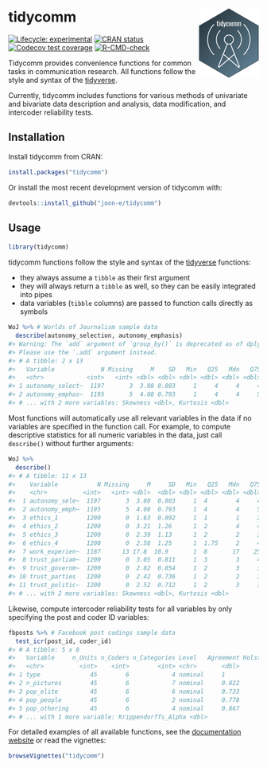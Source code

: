 
<!-- README.md is generated from README.Rmd. Please edit that file -->

# tidycomm <img src='man/figures/logo.png' align="right" height="138.5" />

<!-- badges: start -->

[![Lifecycle:
experimental](https://img.shields.io/badge/lifecycle-experimental-orange.svg)](https://www.tidyverse.org/lifecycle/#experimental)
[![CRAN
status](https://www.r-pkg.org/badges/version/tidycomm)](https://CRAN.R-project.org/package=tidycomm)
[![Codecov test
coverage](https://codecov.io/gh/joon-e/tidycomm/branch/master/graph/badge.svg)](https://codecov.io/gh/joon-e/tidycomm?branch=master)
[![R-CMD-check](https://github.com/joon-e/tidycomm/workflows/R-CMD-check/badge.svg)](https://github.com/joon-e/tidycomm/actions)
<!-- badges: end -->

Tidycomm provides convenience functions for common tasks in
communication research. All functions follow the style and syntax of the
[tidyverse](https://www.tidyverse.org/).

Currently, tidycomm includes functions for various methods of univariate
and bivariate data description and analysis, data modification, and
intercoder reliability tests.

## Installation

Install tidycomm from CRAN:

``` r
install.packages("tidycomm")
```

Or install the most recent development version of tidycomm with:

``` r
devtools::install_github("joon-e/tidycomm")
```

## Usage

``` r
library(tidycomm)
```

tidycomm functions follow the style and syntax of the
[tidyverse](https://www.tidyverse.org/) functions:

-   they always assume a `tibble` as their first argument
-   they will always return a `tibble` as well, so they can be easily
    integrated into pipes
-   data variables (`tibble` columns) are passed to function calls
    directly as symbols

``` r
WoJ %>% # Worlds of Journalism sample data
  describe(autonomy_selection, autonomy_emphasis)
#> Warning: The `add` argument of `group_by()` is deprecated as of dplyr 1.0.0.
#> Please use the `.add` argument instead.
#> # A tibble: 2 x 13
#>   Variable             N Missing     M    SD   Min   Q25   Mdn   Q75   Max Range
#>   <chr>            <int>   <int> <dbl> <dbl> <dbl> <dbl> <dbl> <dbl> <dbl> <dbl>
#> 1 autonomy_select~  1197       3  3.88 0.803     1     4     4     4     5     4
#> 2 autonomy_emphas~  1195       5  4.08 0.793     1     4     4     5     5     4
#> # ... with 2 more variables: Skewness <dbl>, Kurtosis <dbl>
```

Most functions will automatically use all relevant variables in the data
if no variables are specified in the function call. For example, to
compute descriptive statistics for all numeric variables in the data,
just call `describe()` without further arguments:

``` r
WoJ %>% 
  describe()
#> # A tibble: 11 x 13
#>    Variable           N Missing     M     SD   Min   Q25   Mdn   Q75   Max Range
#>    <chr>          <int>   <int> <dbl>  <dbl> <dbl> <dbl> <dbl> <dbl> <dbl> <dbl>
#>  1 autonomy_sele~  1197       3  3.88  0.803     1  4        4     4     5     4
#>  2 autonomy_emph~  1195       5  4.08  0.793     1  4        4     5     5     4
#>  3 ethics_1        1200       0  1.63  0.892     1  1        1     2     5     4
#>  4 ethics_2        1200       0  3.21  1.26      1  2        4     4     5     4
#>  5 ethics_3        1200       0  2.39  1.13      1  2        2     3     5     4
#>  6 ethics_4        1200       0  2.58  1.25      1  1.75     2     4     5     4
#>  7 work_experien~  1187      13 17.8  10.9       1  8       17    25    53    52
#>  8 trust_parliam~  1200       0  3.05  0.811     1  3        3     4     5     4
#>  9 trust_governm~  1200       0  2.82  0.854     1  2        3     3     5     4
#> 10 trust_parties   1200       0  2.42  0.736     1  2        2     3     4     3
#> 11 trust_politic~  1200       0  2.52  0.712     1  2        3     3     4     3
#> # ... with 2 more variables: Skewness <dbl>, Kurtosis <dbl>
```

Likewise, compute intercoder reliability tests for all variables by only
specifying the post and coder ID variables:

``` r
fbposts %>% # Facebook post codings sample data
  test_icr(post_id, coder_id)
#> # A tibble: 5 x 8
#>   Variable     n_Units n_Coders n_Categories Level   Agreement Holstis_CR
#>   <chr>          <int>    <int>        <int> <chr>       <dbl>      <dbl>
#> 1 type              45        6            4 nominal     1          1    
#> 2 n_pictures        45        6            7 nominal     0.822      0.930
#> 3 pop_elite         45        6            6 nominal     0.733      0.861
#> 4 pop_people        45        6            2 nominal     0.778      0.916
#> 5 pop_othering      45        6            4 nominal     0.867      0.945
#> # ... with 1 more variable: Krippendorffs_Alpha <dbl>
```

For detailed examples of all available functions, see the [documentation
website](https://joon-e.github.io/tidycomm/) or read the vignettes:

``` r
browseVignettes("tidycomm")
```
